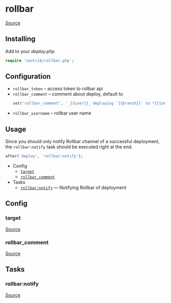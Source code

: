 <!-- DO NOT EDIT THIS FILE! -->
<!-- Instead edit contrib/rollbar.php -->
<!-- Then run bin/docgen -->

# rollbar

[Source](/contrib/rollbar.php)


## Installing

Add to your _deploy.php_

```php
require 'contrib/rollbar.php';
```

## Configuration

- `rollbar_token` – access token to rollbar api
- `rollbar_comment` – comment about deploy, default to
  ```php
  set('rollbar_comment', '_{{user}}_ deploying `{{branch}}` to *{{target}}*');
  ```
- `rollbar_username` – rollbar user name

## Usage

Since you should only notify Rollbar channel of a successful deployment, the `rollbar:notify` task should be executed right at the end.

```php
after('deploy', 'rollbar:notify');
```



* Config
  * [`target`](#target)
  * [`rollbar_comment`](#rollbar_comment)
* Tasks
  * [`rollbar:notify`](#rollbarnotify) — Notifying Rollbar of deployment

## Config
### target
[Source](/contrib/rollbar.php#L33)



### rollbar_comment
[Source](/contrib/rollbar.php#L35)




## Tasks
### rollbar:notify
[Source](/contrib/rollbar.php#L38)



